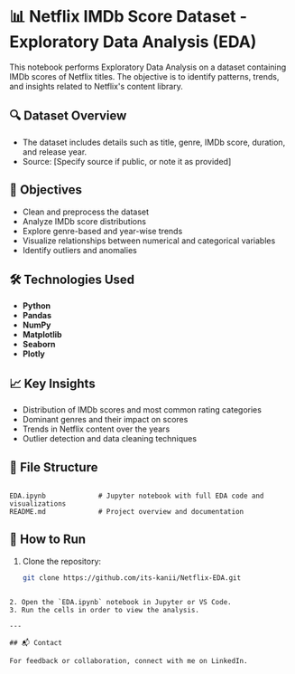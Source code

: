 # 📊 Netflix IMDb Score Dataset - Exploratory Data Analysis (EDA)

This notebook performs Exploratory Data Analysis on a dataset containing IMDb scores of Netflix titles. The objective is to identify patterns, trends, and insights related to Netflix's content library.

## 🔍 Dataset Overview

- The dataset includes details such as title, genre, IMDb score, duration, and release year.
- Source: [Specify source if public, or note it as provided]

## 📌 Objectives

- Clean and preprocess the dataset
- Analyze IMDb score distributions
- Explore genre-based and year-wise trends
- Visualize relationships between numerical and categorical variables
- Identify outliers and anomalies

## 🛠️ Technologies Used

- **Python**
- **Pandas**
- **NumPy**
- **Matplotlib**
- **Seaborn**
- **Plotly**

## 📈 Key Insights

- Distribution of IMDb scores and most common rating categories
- Dominant genres and their impact on scores
- Trends in Netflix content over the years
- Outlier detection and data cleaning techniques

## 📂 File Structure

```

EDA.ipynb             # Jupyter notebook with full EDA code and visualizations
README.md             # Project overview and documentation

````

## 🚀 How to Run

1. Clone the repository:
   ```bash
   git clone https://github.com/its-kanii/Netflix-EDA.git
````

2. Open the `EDA.ipynb` notebook in Jupyter or VS Code.
3. Run the cells in order to view the analysis.

---

## 📬 Contact

For feedback or collaboration, connect with me on LinkedIn.

